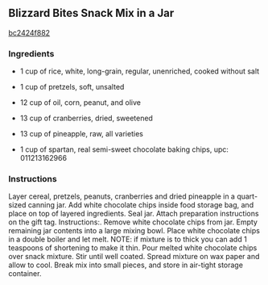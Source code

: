 ## Blizzard Bites Snack Mix in a Jar

[bc2424f882](http://www.food.com/recipe/blizzard-bites-snack-mix-in-a-jar-269517)

### Ingredients

 - 1 cup of rice, white, long-grain, regular, unenriched, cooked without salt

 - 1 cup of pretzels, soft, unsalted

 - 12 cup of oil, corn, peanut, and olive

 - 13 cup of cranberries, dried, sweetened

 - 13 cup of pineapple, raw, all varieties

 - 1 cup of spartan, real semi-sweet chocolate baking chips, upc: 011213162966

### Instructions

Layer cereal, pretzels, peanuts, cranberries and dried pineapple in a quart-sized canning jar. Add white chocolate chips inside food storage bag, and place on top of layered ingredients. Seal jar. Attach preparation instructions on the gift tag. Instructions:. Remove white chocolate chips from jar. Empty remaining jar contents into a large mixing bowl. Place white chocolate chips in a double boiler and let melt. NOTE: if mixture is to thick you can add 1 teaspoons of shortening to make it thin. Pour melted white chocolate chips over snack mixture. Stir until well coated. Spread mixture on wax paper and allow to cool. Break mix into small pieces, and store in air-tight storage container.